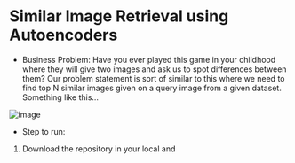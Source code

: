 # Similar Image Retrieval using Autoencoders

- Business Problem:
Have you ever played this game in your childhood where they will give two images and ask us to spot differences between them? Our problem statement is sort of similar to this where we need to find top N similar images given on a query image from a given dataset. Something like this…

![image](https://user-images.githubusercontent.com/62031889/120933146-630df880-c716-11eb-95be-ba8138e64a3e.png)



- Step to run:

1. Download the repository in your local and

